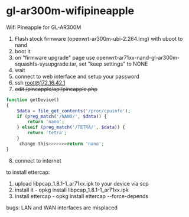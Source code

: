 # gl-ar300m-wifipineapple
Wifi PIneapple for GL-AR300M


1. Flash stock firmware (openwrt-ar300m-ubi-2.264.img) with uboot to nand
2. boot it
3. on "firmware upgrade" page use openwrt-ar71xx-nand-gl-ar300m-squashfs-sysupgrade.tar, set "keep settings" to NONE
4. wait
5. connect to web interface and setup your password
6. ssh root@172.16.42.1
7. ~~edit /pineapple/api/pineapple.php~~
```php
function getDevice()
{
	$data = file_get_contents('/proc/cpuinfo');
	if (preg_match('/NANO/', $data)) {
		return 'nano';
	} elseif (preg_match('/TETRA/', $data)) {
		return 'tetra';
	}
	 change this>>>>>>>return 'nano';
}
```
8. connect to internet


to install ettercap:

1. upload libpcap_1.8.1-1_ar71xx.ipk to your device via scp
2. install it - opkg install libpcap_1.8.1-1_ar71xx.ipk
3. install ettercap - opkg install ettercap --force-depends


bugs: 
LAN and WAN interfaces are misplaced 
